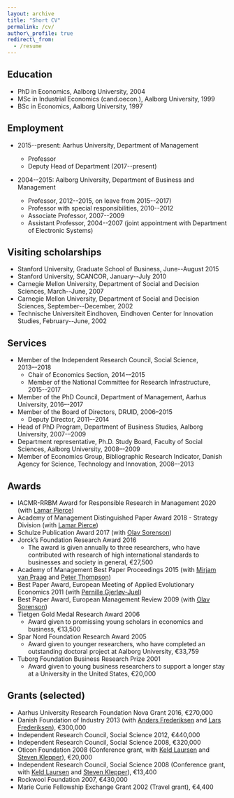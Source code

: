 ```yaml
---
layout: archive
title: "Short CV"
permalink: /cv/
author\_profile: true
redirect\_from:
  - /resume
---
```


## Education
* PhD in Economics, Aalborg University, 2004
* MSc in Industrial Economics (cand.oecon.), Aalborg University, 1999
* BSc in Economics, Aalborg University, 1997


## Employment
* 2015--present: Aarhus University, Department of Management
  * Professor
  * Deputy Head of Department (2017--present)

* 2004--2015: Aalborg University, Department of Business and Management
  * Professor, 2012--2015, on leave from 2015--2017)
  * Professor with special responsibilities, 2010--2012
  * Associate Professor, 2007--2009
  * Assistant Professor, 2004--2007 (joint appointment with Department of Electronic Systems)


## Visiting scholarships
* Stanford University, Graduate School of Business, June--August 2015
* Stanford University, SCANCOR, January--July 2010
* Carnegie Mellon University, Department of Social and Decision Sciences, March--June, 2007
* Carnegie Mellon University, Department of Social and Decision Sciences, September--December, 2002
* Technische Universiteit Eindhoven, Eindhoven Center for Innovation Studies, February--June, 2002


## Services
* Member of the Independent Research Council, Social Science, 2013–-2018
  * Chair of Economics Section, 2014-–2015
  * Member of the National Committee for Research Infrastructure, 2015--2017
* Member of the PhD Council, Department of Management, Aarhus University, 2016–-2017
* Member of the Board of Directors, DRUID, 2006–2015
  * Deputy Director, 2011–-2014
* Head of PhD Program, Department of Business Studies, Aalborg University, 2007-–2009
* Department representative, Ph.D. Study Board, Faculty of Social Sciences, Aalborg University, 2008–-2009
* Member of Economics Group, Bibliographic Research Indicator, Danish Agency for Science, Technology and Innovation, 2008–-2013
	  
	  
## Awards
* IACMR-RRBM Award for Responsible Research in Management 2020 (with [Lamar Pierce][1]) 
* Academy of Management Distinguished Paper Award 2018 - Strategy Division (with [Lamar Pierce][2])
* Schulze Publication Award 2017 (with [Olav Sorenson][3])
* Jorck’s Foundation Research Award 2016
  * The award is given annually to three researchers, who have contributed with research of high international standards to businesses and society in general, €27,500
* Academy of Management Best Paper Proceedings 2015 (with [Mirjam van Praag][4] and [Peter Thompson][5])
* Best Paper Award, European Meeting of Applied Evolutionary Economics 2011 (with [Pernille Gjerløv-Juel][6])
* Best Paper Award, European Management Review 2009 (with [Olav Sorenson][7])
* Tietgen Gold Medal Research Award 2006
  * Award given to promissing young scholars in economics and business, €13,500
* Spar Nord Foundation Research Award 2005
  * Award given to younger researchers, who have completed an outstanding doctoral project at Aalborg University, €33,759
* Tuborg Foundation Business Research Prize 2001
  * Award given to young business researchers to support a longer stay at a University in the United States, €20,000


## Grants (selected)
* Aarhus University Research Foundation Nova Grant 2016, €270,000
* Danish Foundation of Industry 2013 (with [Anders Frederiksen][8] and [Lars Frederiksen][9]), €300,000
* Independent Research Council, Social Science 2012, €440,000
* Independent Research Council, Social Science 2008, €320,000
* Oticon Foundation 2008 (Conference grant, with [Keld Laursen][10] and [Steven Klepper][11]), €20,000
* Independent Research Council, Social Science 2008 (Conference grant, with [Keld Laursen][12] and [Steven Klepper][13]), €13,400
* Rockwool Foundation 2007, €430,000
* Marie Curie Fellowship Exchange Grant 2002 (Travel grant), €4,400

[1]:	https://www.lamarpierce.net
[2]:	https://www.lamarpierce.net
[3]:	http://www.olavsorenson.net
[4]:	https://scholar.google.com/citations?user=_DG87ikAAAAJ&hl=en
[5]:	https://scholar.google.com/citations?user=JfUVbEsAAAAJ&hl=en
[6]:	https://scholar.google.com/citations?user=qmt9GCYAAAAJ&hl=en
[7]:	http://www.olavsorenson.net
[8]:	https://scholar.google.com/citations?user=qmt9GCYAAAAJ&hl=en
[9]:	https://scholar.google.com/citations?user=qmt9GCYAAAAJ&hl=en
[10]:	https://scholar.google.com/citations?user=j_L_OH0AAAAJ&hl=en
[11]:	https://www.cmu.edu/dietrich/sds/people/in-memoriam/steven-klepper.html
[12]:	https://scholar.google.com/citations?user=j_L_OH0AAAAJ&hl=en
[13]:	https://www.cmu.edu/dietrich/sds/people/in-memoriam/steven-klepper.html